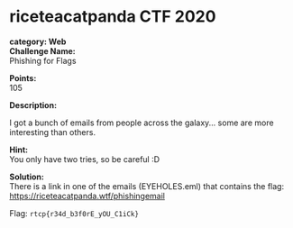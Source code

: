 # riceteacatpanda CTF 2020 <br/>
**category: Web** <br/>
**Challenge Name:** <br/>
Phishing for Flags

**Points:** <br/>
105

**Description:** <br/>

I got a bunch of emails from people across the galaxy... some are more interesting than others.


**Hint:** <br/>
You only have two tries, so be careful :D


**Solution:** <br/>
There is a link in one of the emails (EYEHOLES.eml) that contains the flag:
https://riceteacatpanda.wtf/phishingemail

Flag: `rtcp{r34d_b3f0rE_yOU_C1iCk}`
